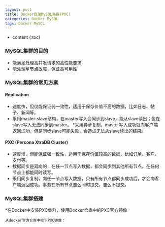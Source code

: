 ```yaml
---
layout: post
title: Docker搭建MySQL集群(PXC)
categories: Docker MySQL
tags: Docker MySQL
---
```


* content
{:toc}


### MySQL集群的目的

* 能满足处理高并发请求的高性能要求
* 能处理单节点故障，保证高可用性

### MySQL集群的常见方案
#### Replication

* 速度快，但仅能保证弱一致性，适用于保存价值不高的数据，比如日志、帖子、新闻等。
* 采用master-slave结构，在master写入会同步到slave，能从slave读出；但在slave写入无法同步到master。
*采用异步复制，master写入成功就向客户端返回成功，但是同步slave可能失败，会造成无法从slave读出的结果。

#### PXC (Percona XtraDB Cluster)

* 速度慢，但能保证强一致性，适用于保存价值较高的数据，比如订单、客户、支付等。
* 数据同步是双向的，在任一节点写入数据，都会同步到其他所有节点，在任何节点上都能同时读写。
* 采用同步复制，向任一节点写入数据，只有所有节点都同步成功后，才会向客户端返回成功。事务在所有节点要么同时提交，要么不提交。

### MySQL集群搭建

*在Docker中安装PXC集群，使用Docker仓库中的PXC官方镜像

    从docker官方仓库中拉下PXC镜像：
